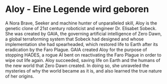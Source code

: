 # Aloy - Eine Legende wird geboren
A Nora Brave, Seeker and machine hunter of unparalleled skill, Aloy is the genetic clone of 21st century roboticist and engineer Dr. Elisabet Sobeck. She was created by GAIA, the governing artificial intelligence of Zero Dawn, a global terraforming system that Sobeck had designed and whose implementation she had spearheaded, which restored life to Earth after its eradication by the Faro Plague. GAIA created Aloy for the purpose of stopping HADES, a rogue AI bent on reactivating the Faro Plague in order to wipe out life again. Aloy succeeded, saving life on Earth and the humans of the new world that Zero Dawn created. In doing so, she unraveled the mysteries of why the world became as it is, and also learned the true nature of her origins.

